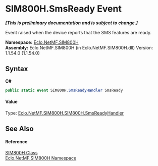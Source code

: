 # SIM800H.SmsReady Event
 _**\[This is preliminary documentation and is subject to change.\]**_

Event raised when the device reports that the SMS features are ready.

**Namespace:**&nbsp;<a href="N_Eclo_NetMF_SIM800H">Eclo.NetMF.SIM800H</a><br />**Assembly:**&nbsp;Eclo.NetMF.SIM800H (in Eclo.NetMF.SIM800H.dll) Version: 1.1.54.0 (1.1.54.0)

## Syntax

**C#**<br />
``` C#
public static event SIM800H.SmsReadyHandler SmsReady
```


#### Value
Type: <a href="T_Eclo_NetMF_SIM800H_SIM800H_SmsReadyHandler">Eclo.NetMF.SIM800H.SIM800H.SmsReadyHandler</a>

## See Also


#### Reference
<a href="T_Eclo_NetMF_SIM800H_SIM800H">SIM800H Class</a><br /><a href="N_Eclo_NetMF_SIM800H">Eclo.NetMF.SIM800H Namespace</a><br />